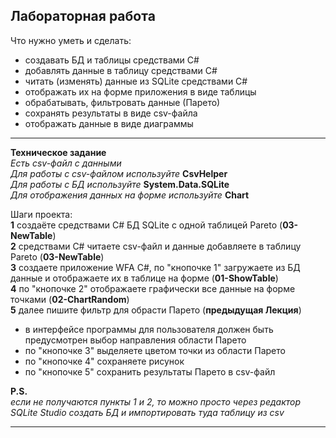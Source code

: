 ## Лабораторная работа  


Что нужно уметь и сделать:  
* создавать БД и таблицы средствами C#  
* добавлять данные в таблицу средствами C#  
* читать (изменять) данные из SQLite средствами C#  
* отображать их на форме приложения в виде таблицы  
* обрабатывать, фильтровать данные (Парето)  
* сохранять результаты в виде csv-файла  
* отображать данные в виде диаграммы  

---  

**Техническое задание**  
_Есть csv-файл с данными_  
_Для работы с csv-файлом используйте_ **CsvHelper**  
_Для работы с БД используйте_ **System.Data.SQLite**  
_Для отображения данных на форме используйте_ **Chart**  

Шаги проекта:  
**1** создаёте средствами C# БД SQLite с одной таблицей Pareto (**03-NewTable**)  
**2** средствами C# читаете csv-файл и данные добавляете в таблицу Pareto (**03-NewTable**)  
**3** создаете приложение WFA C#, по "кнопочке 1" загружаете из БД данные и отображаете их в таблице на форме (**01-ShowTable**)  
**4** по "кнопочке 2" отображаете графически все данные на форме точками (**02-ChartRandom**)  
**5** далее пишите фильтр для обрасти Парето (**предыдущая Лекция**)  
* в интерфейсе программы для пользователя должен быть предусмотрен выбор направления области Парето  
* по "кнопочке 3" выделяете цветом точки из области Парето  
* по "кнопочке 4" сохраняете рисунок  
* по "кнопочке 5" сохранить результаты Парето в csv-файл  

**P.S.**  
_если не получаются пункты 1 и 2, то можно просто через редактор SQLite Studio создать БД и импортировать туда таблицу из csv_  

---  

